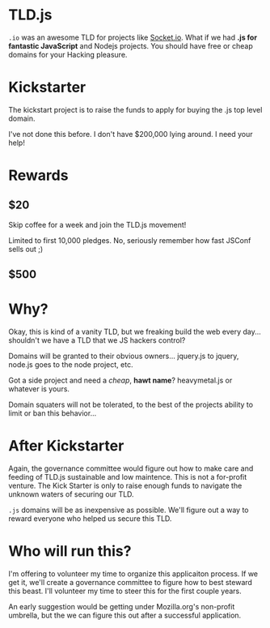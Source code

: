 # TLD.js
``.io`` was an awesome TLD for projects like [Socket.io](http://socket.io/). What if we had **.js for fantastic 
JavaScript** and Nodejs projects. You should have free or cheap domains for your Hacking pleasure.

# Kickstarter
The kickstart project is to raise the funds to apply for buying the .js top level domain.

I've not done this before. I don't have $200,000 lying around. I need your help!

# Rewards

## $20
Skip coffee for a week and join the TLD.js movement!

Limited to first 10,000 pledges. No, seriously remember how fast JSConf sells out ;)

## $500


# Why?
Okay, this is kind of a vanity TLD, but we freaking build the web every day... shouldn't we have a TLD that 
we JS hackers control?

Domains will be granted to their obvious owners... jquery.js to jquery, node.js goes to the node project, etc.

Got a side project and need a *cheap*, **hawt name**? heavymetal.js or whatever is yours.

Domain squaters will not be tolerated, to the best of the projects ability to limit or ban this behavior...

# After Kickstarter
Again, the governance committee would figure out how to make care and feeding of TLD.js sustainable
and low maintence. This is not a for-profit venture. The Kick Starter is only to raise enough funds
to navigate the unknown waters of securing our TLD.

``.js`` domains will be  as inexpensive as possible. We'll figure out a way to reward everyone who helped us 
secure this TLD.

# Who will run this?
I'm offering to volunteer my time to organize this applicaiton process. If we get it, we'll create a 
governance committee to figure how to best steward this beast. I'll volunteer my time to steer this for 
the first couple years.

An early suggestion would be getting under Mozilla.org's non-profit umbrella, but the we can 
figure this out after a successful application.